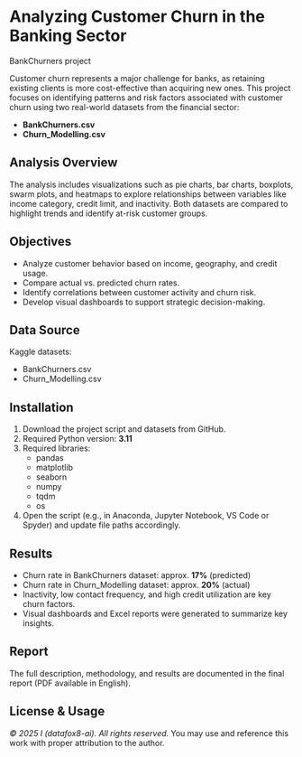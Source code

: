 
# Analyzing Customer Churn in the Banking Sector
 BankChurners project

Customer churn represents a major challenge for banks, as retaining existing clients is more cost-effective than acquiring new ones. This project focuses on identifying patterns and risk factors associated with customer churn using two real-world datasets from the financial sector:

- **BankChurners.csv** 
- **Churn_Modelling.csv** 

## Analysis Overview
The analysis includes visualizations such as pie charts, bar charts, boxplots, swarm plots, and heatmaps to explore relationships between variables like income category, credit limit, and inactivity. Both datasets are compared to highlight trends and identify at-risk customer groups.

## Objectives
- Analyze customer behavior based on income, geography, and credit usage.
- Compare actual vs. predicted churn rates.
- Identify correlations between customer activity and churn risk.
- Develop visual dashboards to support strategic decision-making.

## Data Source
Kaggle datasets:
- BankChurners.csv
- Churn_Modelling.csv

## Installation
1. Download the project script and datasets from GitHub.
2. Required Python version: **3.11**
3. Required libraries:
   - pandas
   - matplotlib
   - seaborn
   - numpy
   - tqdm
   - os
4. Open the script (e.g., in Anaconda, Jupyter Notebook, VS Code or Spyder) and update file paths accordingly.

## Results
- Churn rate in BankChurners dataset: approx. **17%** (predicted)
- Churn rate in Churn_Modelling dataset: approx. **20%** (actual)
- Inactivity, low contact frequency, and high credit utilization are key churn factors.
- Visual dashboards and Excel reports were generated to summarize key insights.

## Report
The full description, methodology, and results are documented in the final report (PDF available in English).

## License & Usage
_© 2025 I (datafox8-ai). All rights reserved._
You may use and reference this work with proper attribution to the author.

